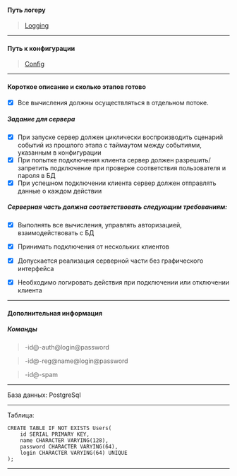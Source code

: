 ﻿
#### Путь логеру
 > [Logging](./Models/Logging/LoggerInit.cs)
 ***
#### Путь к конфигурации
 > [Config](App.config)
 ***
#### Короткое описание и сколько этапов готово
- [x] Все вычисления должны осуществляться в отдельном потоке.
##### Задание для сервера
- [x] При запуске сервер должен циклически воспроизводить сценарий событий из прошлого этапа с таймаутом между событиями, указанным в конфигурации
- [x] При попытке подключения клиента сервер должен разрешить/запретить подключение при проверке соответствия пользователя и пароля в БД
- [x] При успешном подключении клиента сервер должен отправлять данные о каждом действии
##### Серверная часть должна соответствовать следующим требованиям:
- [x] Выполнять все вычисления, управлять авторизацией, взаимодействовать с БД
- [x] Принимать подключения от нескольких клиентов
- [x] Допускается реализация серверной части без графического интерфейса
- [x] Необходимо логировать действия при подключении или отключении клиента


***
#### Дополнительная информация
##### Команды

 > -id@-auth@login@password


 > -id@-reg@name@login@password


 > -id@-spam
 ***
База данных: PostgreSql
***
Таблица:

```
CREATE TABLE IF NOT EXISTS Users(
	id SERIAL PRIMARY KEY,
	name CHARACTER VARYING(128),
	password CHARACTER VARYING(64),
	login CHARACTER VARYING(64) UNIQUE
);
```

***
